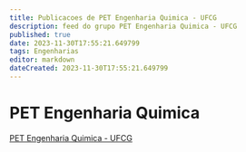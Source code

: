 ```yaml
---
title: Publicacoes de PET Engenharia Quimica - UFCG
description: feed do grupo PET Engenharia Quimica - UFCG
published: true
date: 2023-11-30T17:55:21.649799
tags: Engenharias
editor: markdown
dateCreated: 2023-11-30T17:55:21.649799
---
```


# PET Engenharia Quimica
[PET Engenharia Quimica - UFCG](/grupo/137PETEngenhariaQuimicaUFCG.md)